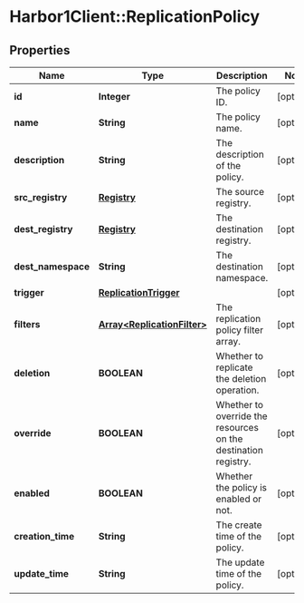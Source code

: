 # Harbor1Client::ReplicationPolicy

## Properties
Name | Type | Description | Notes
------------ | ------------- | ------------- | -------------
**id** | **Integer** | The policy ID. | [optional] 
**name** | **String** | The policy name. | [optional] 
**description** | **String** | The description of the policy. | [optional] 
**src_registry** | [**Registry**](Registry.md) | The source registry. | [optional] 
**dest_registry** | [**Registry**](Registry.md) | The destination registry. | [optional] 
**dest_namespace** | **String** | The destination namespace. | [optional] 
**trigger** | [**ReplicationTrigger**](ReplicationTrigger.md) |  | [optional] 
**filters** | [**Array&lt;ReplicationFilter&gt;**](ReplicationFilter.md) | The replication policy filter array. | [optional] 
**deletion** | **BOOLEAN** | Whether to replicate the deletion operation. | [optional] 
**override** | **BOOLEAN** | Whether to override the resources on the destination registry. | [optional] 
**enabled** | **BOOLEAN** | Whether the policy is enabled or not. | [optional] 
**creation_time** | **String** | The create time of the policy. | [optional] 
**update_time** | **String** | The update time of the policy. | [optional] 


